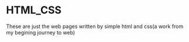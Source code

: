 # HTML_CSS
These are just the web pages written by simple html and css(a work from my begining journey to web)
